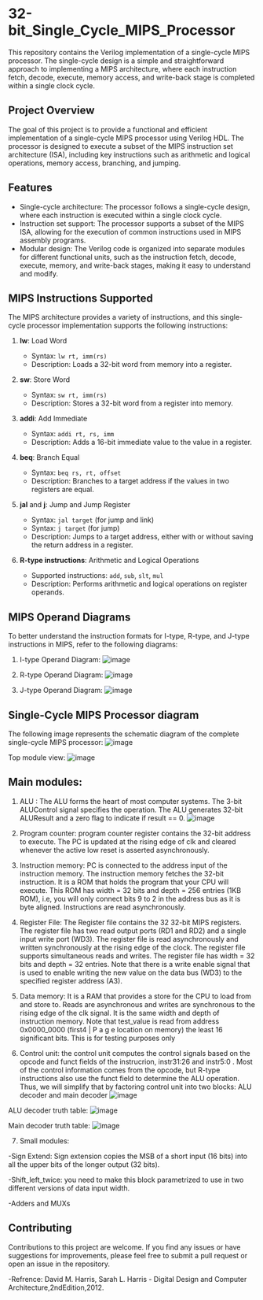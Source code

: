 # 32-bit_Single_Cycle_MIPS_Processor
This repository contains the Verilog implementation of a single-cycle MIPS processor. The single-cycle design is a simple and straightforward approach to implementing a MIPS architecture, where each instruction fetch, decode, execute, memory access, and write-back stage is completed within a single clock cycle.

## Project Overview

The goal of this project is to provide a functional and efficient implementation of a single-cycle MIPS processor using Verilog HDL. The processor is designed to execute a subset of the MIPS instruction set architecture (ISA), including key instructions such as arithmetic and logical operations, memory access, branching, and jumping.

## Features

- Single-cycle architecture: The processor follows a single-cycle design, where each instruction is executed within a single clock cycle.
- Instruction set support: The processor supports a subset of the MIPS ISA, allowing for the execution of common instructions used in MIPS assembly programs.
- Modular design: The Verilog code is organized into separate modules for different functional units, such as the instruction fetch, decode, execute, memory, and write-back stages, making it easy to understand and modify.

## MIPS Instructions Supported

The MIPS architecture provides a variety of instructions, and this single-cycle processor implementation supports the following instructions:

1. **lw**: Load Word
   - Syntax: `lw rt, imm(rs)`
   - Description: Loads a 32-bit word from memory into a register.

2. **sw**: Store Word
   - Syntax: `sw rt, imm(rs)`
   - Description: Stores a 32-bit word from a register into memory.

3. **addi**: Add Immediate
   - Syntax: `addi rt, rs, imm`
   - Description: Adds a 16-bit immediate value to the value in a register.

4. **beq**: Branch Equal
   - Syntax: `beq rs, rt, offset`
   - Description: Branches to a target address if the values in two registers are equal.

5. **jal** and **j**: Jump and Jump Register
   - Syntax: `jal target` (for jump and link)
   - Syntax: `j target` (for jump)
   - Description: Jumps to a target address, either with or without saving the return address in a register.

6. **R-type instructions**: Arithmetic and Logical Operations
   - Supported instructions: `add`, `sub`, `slt`, `mul`
   - Description: Performs arithmetic and logical operations on register operands.

## MIPS Operand Diagrams

To better understand the instruction formats for I-type, R-type, and J-type instructions in MIPS, refer to the following diagrams:

1. I-type Operand Diagram:
![image](https://github.com/MuhammedMado/32-bit-Single-Cycle-Mips-Processor/assets/128540277/809d2d3c-b7e7-44e0-8e32-71f1fd49f5ad)


2. R-type Operand Diagram:
![image](https://github.com/MuhammedMado/32-bit-Single-Cycle-Mips-Processor/assets/128540277/b31fee5d-1a3e-4cfd-be88-d6b71c163146)


3. J-type Operand Diagram:
![image](https://github.com/MuhammedMado/32-bit-Single-Cycle-Mips-Processor/assets/128540277/ee10155c-afe3-4aed-b301-45c2b7f622b6)

## Single-Cycle MIPS Processor diagram

The following image represents the schematic diagram of the complete single-cycle MIPS processor:
![image](https://github.com/MuhammedMado/32-bit-Single-Cycle-Mips-Processor/assets/128540277/ab12cb41-049d-4f56-81da-8deac6dd8164)

Top module view:
![image](https://github.com/MuhammedMado/32-bit-Single-Cycle-Mips-Processor/assets/128540277/2e12fc5b-76e6-4ac4-a880-b3a405150ae1)

## Main modules:
1. ALU : The ALU forms the heart of most computer systems. The 3-bit ALUControl signal specifies the operation. The ALU generates 32-bit ALUResult and a zero flag to indicate if result == 0.
![image](https://github.com/MuhammedMado/32-bit-Single-Cycle-Mips-Processor/assets/128540277/fb8605a6-d1c3-48bd-b41a-1820e4cd02c5)

2. Program counter: program counter register contains the 32-bit address to execute. The PC is updated at the rising edge of clk and cleared whenever the active low reset is asserted asynchronously.

3. Instruction memory: PC is connected to the address input of the instruction memory. The instruction memory fetches the 32-bit instruction. It is a ROM that holds the program that your CPU will execute. This ROM has width = 32 bits and depth = 256 entries (1KB ROM), i.e, you will only connect bits 9 to 2 in the address bus as it is byte aligned. Instructions are read asynchronously.

4. Register File: The Register file contains the 32 32-bit MIPS registers. The register file has two read output ports (RD1 and RD2) and a single input write port (WD3). The register file is read asynchronously and written synchronously at the rising edge of the clock. The register file supports simultaneous reads and writes. The register file has width = 32 bits and depth = 32 entries. Note that there is a write enable signal that is used to enable writing the new value on the data bus (WD3) to the specified register address (A3).

5. Data memory: It is a RAM that provides a store for the CPU to load from and store to. Reads are asynchronous and writes are synchronous to the rising edge of the clk signal. It is the same width and depth of instruction memory. Note that test_value is read from address 0x0000_0000 (first4 | P a g e location on memory) the least 16 significant bits. This is for testing purposes only

6. Control unit: the control unit computes the control signals based on the
opcode and funct fields of the instrucrion, instr31:26 and instr5:0 . Most of the
control information comes from the opcode, but R-type instructions also use
the funct field to determine the ALU operation. Thus, we will simplify that by
factoring control unit into two blocks: ALU decoder and main decoder
![image](https://github.com/MuhammedMado/32-bit-Single-Cycle-Mips-Processor/assets/128540277/9fd14701-742f-4cc7-8998-069ac2ba0ad2)

ALU decoder truth table:
![image](https://github.com/MuhammedMado/32-bit-Single-Cycle-Mips-Processor/assets/128540277/afbb6e19-6bcf-49ea-9049-69a26e2e6be8)

Main decoder truth table:
![image](https://github.com/MuhammedMado/32-bit-Single-Cycle-Mips-Processor/assets/128540277/86aa164d-ba3a-4016-8a5a-63c5d09f8d7e)


7. Small modules:
   
-Sign Extend: Sign extension copies the MSB of a short input
(16 bits) into all the upper bits of the longer output (32 bits).

-Shift_left_twice: you need to make this block parametrized to use in two different versions of data input width.

-Adders and MUXs

## Contributing

Contributions to this project are welcome. If you find any issues or have suggestions for improvements, please feel free to submit a pull request or open an issue in the repository.


-Refrence: David M. Harris, Sarah L. Harris - Digital Design and Computer Architecture,2ndEdition,2012.

